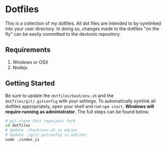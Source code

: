 # Dotfiles
This is a collection of my dotfiles. All dot files are intended to by symlinked into your user directory. In doing so, changes made to the dotfiles "on the fly" can be easily committed to the devtools repository.

## Requirements

1. Windows or OSX
2. Nodejs

## Getting Started
Be sure to update the `dotfiles/bash/env.sh` and the `dotfiles/git/.gitconfig` with your settings. To automatically symlink all dotfiles appropriately, open your shell and run `npm start`. **Windows will require running as administrator**. The full steps can be found below.

```sh
# git clone this repo/your fork
cd dotfiles
# Update ./bash/env.sh in editor
# Update ./git/.gitconfig in edtitor
node ./index.js
```
